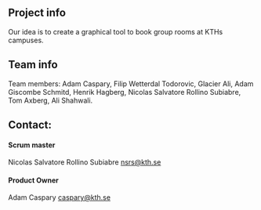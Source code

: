 ## Project info
Our idea is to create a graphical tool to book group rooms at KTHs campuses.
## Team info
Team members: Adam Caspary, Filip Wetterdal Todorovic, Glacier Ali, Adam Giscombe Schmitd, Henrik Hagberg, Nicolas Salvatore Rollino Subiabre, Tom Axberg, Ali Shahwali.

## Contact:

#### Scrum master
Nicolas Salvatore Rollino Subiabre
nsrs@kth.se

#### Product Owner
Adam Caspary
caspary@kth.se
